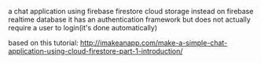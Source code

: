 a chat application using firebase firestore cloud storage instead on firebase realtime database
it has an authentication framework but does not actually require a user to login(it's done automatically)

based on this tutorial:
http://imakeanapp.com/make-a-simple-chat-application-using-cloud-firestore-part-1-introduction/
